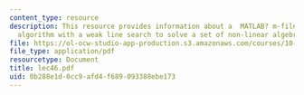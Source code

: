 ```yaml
---
content_type: resource
description: This resource provides information about a  MATLAB? m-file uses a reduced-Newton
  algorithm with a weak line search to solve a set of non-linear algebraic equations.
file: https://ol-ocw-studio-app-production.s3.amazonaws.com/courses/10-34-numerical-methods-applied-to-chemical-engineering-fall-2005/0b288e1d0cc9afd4f689093388ebe173_lec46.pdf
file_type: application/pdf
resourcetype: Document
title: lec46.pdf
uid: 0b288e1d-0cc9-afd4-f689-093388ebe173
---
```

